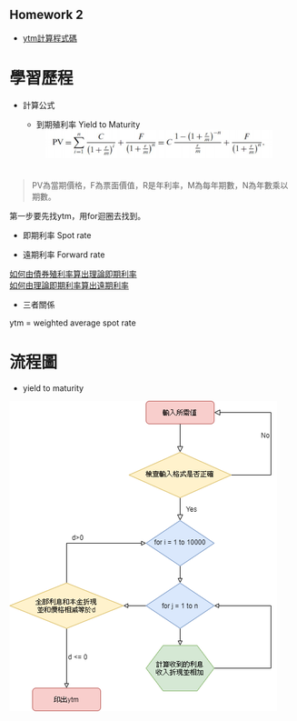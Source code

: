 ## Homework 2    

* [ytm計算程式碼](https://github.com/yanruchen36/Financial_Engineering/blob/master/HW2/hw2ytm%E8%A8%88%E7%AE%97.py)  

# 學習歷程  

* 計算公式　　
  
  * 到期殖利率 Yield to Maturity
  <div align=center><img width="400" height="50" src="https://github.com/yanruchen36/Financial_Engineering/blob/master/HW2/ytm.PNG"/></div>　　
> PV為當期價格，F為票面價值，R是年利率，M為每年期數，N為年數乘以期數。　　
  
  第一步要先找ytm，用for迴圈去找到。  
  
   * 即期利率 Spot rate  
  
   * 遠期利率 Forward rate  
  
  [如何由債券殖利率算出理論即期利率](http://greenhornfinancefootnote.blogspot.com/2010/06/how-to-compute-theoretical-spot-rates.html)  
  [如何由理論即期利率算出遠期利率](http://greenhornfinancefootnote.blogspot.com/2010/08/how-to-compute-forward-rates-from.html)  
  
 * 三者關係  
 
  ytm = weighted average spot rate
  
  
# 流程圖  

  * yield to maturity 
    
  ![image](https://github.com/yanruchen36/Financial_Engineering/blob/master/HW2/ytm%E6%B5%81%E7%A8%8B%E5%9C%96.png)
  
